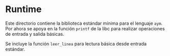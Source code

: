 # Runtime

Este directorio contiene la biblioteca estándar mínima para el lenguaje `aym`. Por ahora se apoya en la función `printf` de la libc para realizar operaciones de entrada y salida básicas.

Se incluye la función `leer_linea` para lectura básica desde entrada estándar.
